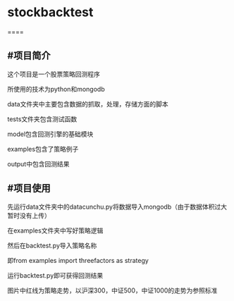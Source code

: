 # stockbacktest
====


#项目简介
-------
这个项目是一个股票策略回测程序<br>

所使用的技术为python和mongodb<br>

data文件夹中主要包含数据的抓取，处理，存储方面的脚本<br>

tests文件夹包含测试函数<br>

model包含回测引擎的基础模块<br>

examples包含了策略例子<br>

output中包含回测结果<br>

#项目使用
-------

先运行data文件夹中的datacunchu.py将数据导入mongodb（由于数据体积过大暂时没有上传）<br>

在examples文件夹中写好策略逻辑<br>

然后在backtest.py导入策略名称<br>

即from examples import threefactors as strategy<br>

运行backtest.py即可获得回测结果<br>

图片中红线为策略走势，以沪深300，中证500，中证1000的走势为参照标准<br>